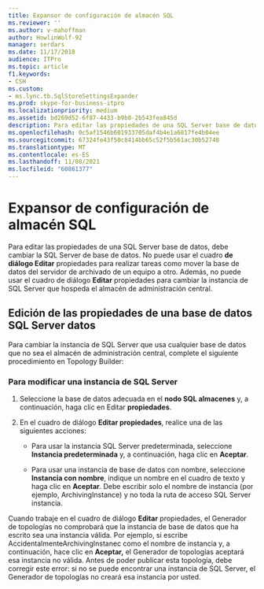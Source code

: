 ```yaml
---
title: Expansor de configuración de almacén SQL
ms.reviewer: ''
ms.author: v-mahoffman
author: HowlinWolf-92
manager: serdars
ms.date: 11/17/2018
audience: ITPro
ms.topic: article
f1.keywords:
- CSH
ms.custom:
- ms.lync.tb.SqlStoreSettingsExpander
ms.prod: skype-for-business-itpro
ms.localizationpriority: medium
ms.assetid: bd269d52-6f87-4433-b9b0-2b543fea845d
description: Para editar las propiedades de una SQL Server base de datos, debe cambiar la SQL Server de base de datos. No puede usar el cuadro de diálogo Editar propiedades para realizar tareas como mover la base de datos del servidor de archivado de un equipo a otro. Además, no puede usar el cuadro de diálogo Editar propiedades para cambiar la instancia de SQL Server que hospeda el almacén de administración central.
ms.openlocfilehash: 0c5af1546b601933705daf4b4e1a6817fe4b04ee
ms.sourcegitcommit: 67324fe43f50c8414bb65c52f5b561ac30b52748
ms.translationtype: MT
ms.contentlocale: es-ES
ms.lasthandoff: 11/08/2021
ms.locfileid: "60861377"
---
```

# <a name="sql-store-settings-expander"></a>Expansor de configuración de almacén SQL
 
Para editar las propiedades de una SQL Server base de datos, debe cambiar la SQL Server de base de datos. No puede usar el cuadro **de diálogo Editar** propiedades para realizar tareas como mover la base de datos del servidor de archivado de un equipo a otro. Además, no puede usar el cuadro de diálogo **Editar** propiedades para cambiar la instancia de SQL Server que hospeda el almacén de administración central.
  
## <a name="editing-the-properties-of-a-sql-server-database"></a>Edición de las propiedades de una base de datos SQL Server datos

Para cambiar la instancia de SQL Server que usa cualquier base de datos que no sea el almacén de administración central, complete el siguiente procedimiento en Topology Builder:
  
### <a name="to-modify-an-instance-of-sql-server"></a>Para modificar una instancia de SQL Server

1. Seleccione la base de datos adecuada en el **nodo SQL almacenes** y, a continuación, haga clic en Editar **propiedades**.
    
2. En el cuadro de diálogo **Editar propiedades**, realice una de las siguientes acciones:
    
   - Para usar la instancia SQL Server predeterminada, seleccione **Instancia predeterminada** y, a continuación, haga clic en **Aceptar**.
    
   - Para usar una instancia de base de datos con nombre, seleccione **Instancia con nombre**, indique un nombre en el cuadro de texto y haga clic en **Aceptar**. Debe escribir solo el nombre de instancia (por ejemplo, ArchivingInstance) y no toda la ruta de acceso SQL Server instancia.
    
Cuando trabaje en el cuadro de diálogo **Editar** propiedades, el Generador de topologías no comprobará que la instancia de base de datos que ha escrito sea una instancia válida. Por ejemplo, si escribe AccidentalmenteArchivingInstanec como el nombre de instancia y, a continuación, hace clic en **Aceptar,** el Generador de topologías aceptará esa instancia no válida. Antes de poder publicar esta topología, debe corregir este error: si no se puede encontrar una instancia de SQL Server, el Generador de topologías no creará esa instancia por usted.
  

